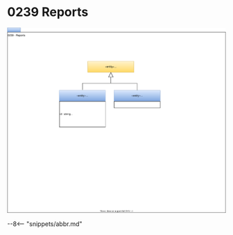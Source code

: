 <!-- SPDX-License-Identifier: CC-BY-4.0 -->
<!-- Copyright Contributors to the Egeria project. -->

# 0239 Reports

![UML](0239-reports.svg)

--8<-- "snippets/abbr.md"

